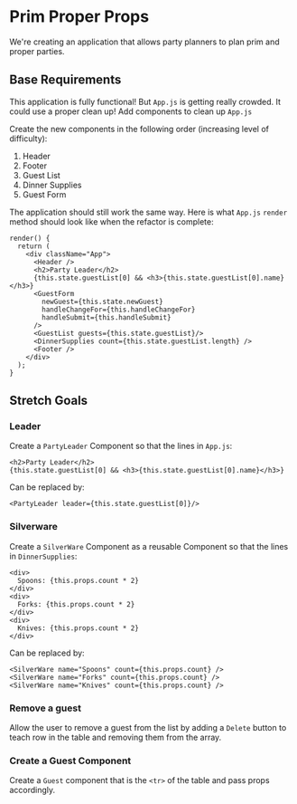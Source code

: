 # Prim Proper Props

We're creating an application that allows party planners to plan prim and proper parties.

## Base Requirements

This application is fully functional! But `App.js` is getting really crowded. It could use a proper clean up! Add components to clean up `App.js`

Create the new components in the following order (increasing level of difficulty):

1. Header
1. Footer
1. Guest List
1. Dinner Supplies
1. Guest Form

The application should still work the same way. Here is what `App.js` `render` method should look like when the refactor is complete:

```JSX
render() {
  return (
    <div className="App">
      <Header />
      <h2>Party Leader</h2>
      {this.state.guestList[0] && <h3>{this.state.guestList[0].name}</h3>}
      <GuestForm
        newGuest={this.state.newGuest}
        handleChangeFor={this.handleChangeFor}
        handleSubmit={this.handleSubmit}
      />
      <GuestList guests={this.state.guestList}/>
      <DinnerSupplies count={this.state.guestList.length} />
      <Footer />
    </div>
  );
}

```

## Stretch Goals

### Leader

Create a `PartyLeader` Component so that the lines in `App.js`:

```JSX
<h2>Party Leader</h2>
{this.state.guestList[0] && <h3>{this.state.guestList[0].name}</h3>}
```

Can be replaced by:

```JSX
<PartyLeader leader={this.state.guestList[0]}/>
```

### Silverware

Create a `SilverWare` Component as a reusable Component so that the lines in `DinnerSupplies`:

```JSX
<div>
  Spoons: {this.props.count * 2}
</div>
<div>
  Forks: {this.props.count * 2}
</div>
<div>
  Knives: {this.props.count * 2}
</div>
```

Can be replaced by:

```JSX
<SilverWare name="Spoons" count={this.props.count} />
<SilverWare name="Forks" count={this.props.count} />
<SilverWare name="Knives" count={this.props.count} />
```

### Remove a guest

Allow the user to remove a guest from the list by adding a `Delete` button to teach row in the table and removing them from the array.

### Create a Guest Component

Create a `Guest` component that is the `<tr>` of the table and pass props accordingly.
